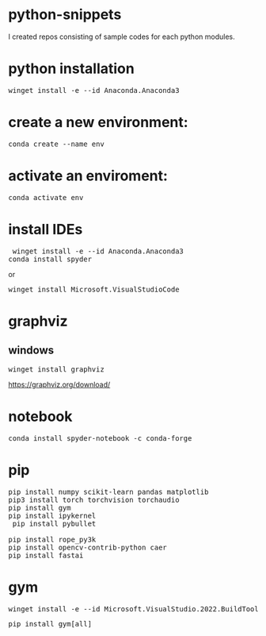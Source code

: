 # python-snippets 
I created repos consisting of sample codes for each python modules.

# python installation
<pre>winget install -e --id Anaconda.Anaconda3</pre>

#  create a new environment:
<pre>conda create --name env</pre>

# activate an enviroment:
<pre>conda activate env</pre>

# install IDEs
<pre> winget install -e --id Anaconda.Anaconda3
conda install spyder</pre>
or
<pre>winget install Microsoft.VisualStudioCode</pre>

# graphviz
## windows
<pre>winget install graphviz</pre>
https://graphviz.org/download/

# notebook
<pre>conda install spyder-notebook -c conda-forge</pre>

# pip
<pre>pip install numpy scikit-learn pandas matplotlib 
pip3 install torch torchvision torchaudio 
pip install gym
pip install ipykernel
 pip install pybullet

pip install rope_py3k
pip install opencv-contrib-python caer
pip install fastai
</pre>


# gym
<pre>winget install -e --id Microsoft.VisualStudio.2022.BuildTools # Microsoft Visual C++ 14.0 or greater</pre>

<pre>pip install gym[all]</pre>
